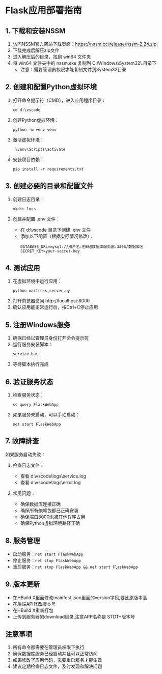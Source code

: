 # Flask应用部署指南

## 1. 下载和安装NSSM
1. 访问NSSM官方网站下载页面：https://nssm.cc/release/nssm-2.24.zip
2. 下载完成后解压zip文件
3. 进入解压后的目录，找到 win64 文件夹
4. 将 win64 文件夹中的 nssm.exe 复制到 C:\Windows\System32\ 目录下
   - 注意：需要管理员权限才能复制文件到System32目录

## 2. 创建和配置Python虚拟环境
1. 打开命令提示符（CMD），进入应用程序目录：
   ```
   cd d:\vscode
   ```

2. 创建Python虚拟环境：
   ```
   python -m venv venv
   ```

3. 激活虚拟环境：
   ```
   .\venv\Scripts\activate
   ```

4. 安装项目依赖：
   ```
   pip install -r requirements.txt
   ```

## 3. 创建必要的目录和配置文件
1. 创建日志目录：
   ```
   mkdir logs
   ```

2. 创建并配置 .env 文件：
   - 在 d:\vscode 目录下创建 .env 文件
   - 添加以下配置（根据实际情况修改）：
     ```
     DATABASE_URL=mysql://用户名:密码@数据库服务器:3306/数据库名
     SECRET_KEY=your-secret-key
     ```

## 4. 测试应用
1. 在虚拟环境中运行应用：
   ```
   python waitress_server.py
   ```
2. 打开浏览器访问 http://localhost:8000
3. 确认应用能正常运行后，按Ctrl+C停止应用

## 5. 注册Windows服务
1. 确保已经以管理员身份打开命令提示符
2. 运行服务安装脚本：
   ```
   service.bat
   ```
3. 等待脚本执行完成

## 6. 验证服务状态
1. 检查服务状态：
   ```
   sc query FlaskWebApp
   ```
2. 如果服务未启动，可以手动启动：
   ```
   net start FlaskWebApp
   ```

## 7. 故障排查
如果服务启动失败：
1. 检查日志文件：
   - 查看 d:\vscode\logs\service.log
   - 查看 d:\vscode\logs\error.log

2. 常见问题：
   - 确保数据库连接正确
   - 确保所有依赖包都已正确安装
   - 确保端口8000未被其他程序占用
   - 确保Python虚拟环境路径正确

## 8. 服务管理
- 启动服务：`net start FlaskWebApp`
- 停止服务：`net stop FlaskWebApp`
- 重启服务：`net stop FlaskWebApp && net start FlaskWebApp`

## 9. 版本更新
 - 在HBuild X里面修改mainfest.json里面的version字段,要比原版本高
 - 在后端API修改版本号
 - 在HBuild X重新打包
 - 上传到服务器的download目录,注意APP名称是 STDT+版本号
## 注意事项
1. 所有命令都需要在管理员权限下执行
2. 确保数据库服务已经启动并且可以正常访问
3. 如果修改了应用代码，需要重启服务才能生效
4. 建议定期检查日志文件，及时发现和解决问题
